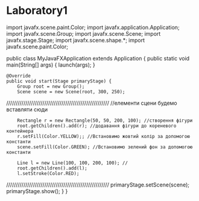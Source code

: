 # Laboratory1
import javafx.scene.paint.Color;
import javafx.application.Application;
import javafx.scene.Group;
import javafx.scene.Scene;
import javafx.stage.Stage;
import javafx.scene.shape.*;
import javafx.scene.paint.Color;

public class MyJavaFXApplication extends Application {
    public static void main(String[] args) {
        launch(args);
    }

    @Override
    public void start(Stage primaryStage) {        
        Group root = new Group();
        Scene scene = new Scene(root, 300, 250);
//////////////////////////////////////////////////////
//елементи сцени будемо вставляти сюди

        Rectangle r = new Rectangle(50, 50, 200, 100); //створення фігури
        root.getChildren().add(r); //додавання фігури до кореневого контейнера
        r.setFill(Color.YELLOW);; //Встановимо жовтий колір за допомогою константи
        scene.setFill(Color.GREEN); //Встановимо зелений фон за допомогою константи

        Line l = new Line(100, 100, 200, 100); //
        root.getChildren().add(l);
        l.setStroke(Color.RED);

//////////////////////////////////////////////////////
        primaryStage.setScene(scene);
        primaryStage.show();
    }
}
